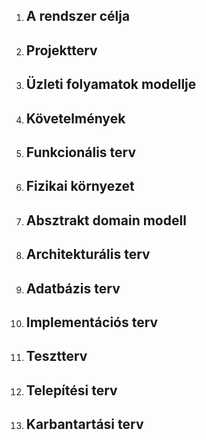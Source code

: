 1. A rendszer célja
    -
2. Projektterv
    -
3. Üzleti folyamatok modellje
    -
4. Követelmények
    -
5. Funkcionális terv
    -
6. Fizikai környezet
    -
7. Absztrakt domain modell
    -
8. Architekturális terv
    -
9. Adatbázis terv
    -
10. Implementációs terv
    -
11. Tesztterv
    -
12. Telepítési terv
    -
13. Karbantartási terv
    -
